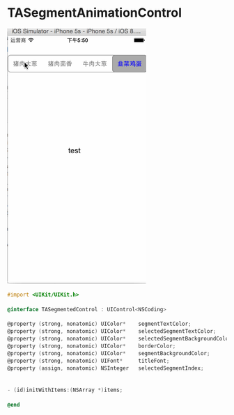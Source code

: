 # TASegmentAnimationControl

![image](https://github.com/jiaopen/TASegmentAnimationControl/blob/master/screenshot.gif)

```Objective-C
#import <UIKit/UIKit.h>

@interface TASegmentedControl : UIControl<NSCoding>

@property (strong, nonatomic) UIColor*    segmentTextColor;
@property (strong, nonatomic) UIColor*    selectedSegmentTextColor;
@property (strong, nonatomic) UIColor*    selectedSegmentBackgroundColor;
@property (strong, nonatomic) UIColor*    borderColor;
@property (strong, nonatomic) UIColor*    segmentBackgroundColor;
@property (strong, nonatomic) UIFont*     titleFont;
@property (assign, nonatomic) NSInteger   selectedSegmentIndex;


- (id)initWithItems:(NSArray *)items;

@end
```
